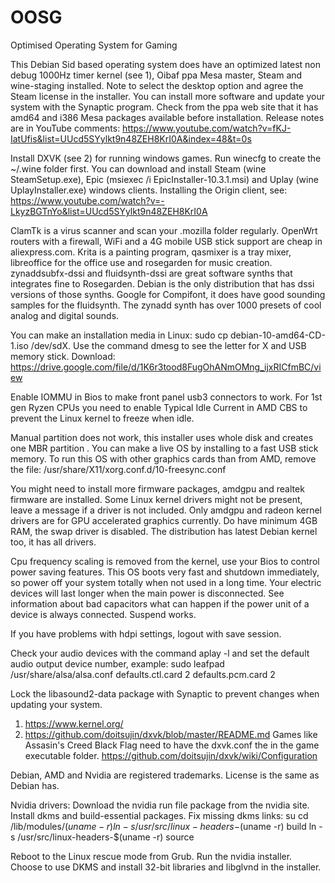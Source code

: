 # OOSG
Optimised Operating System for Gaming

This Debian Sid based operating system does have an optimized  latest  non debug 1000Hz timer  kernel (see 1),  Oibaf ppa Mesa master, Steam and wine-staging  installed. Note to select the desktop option and agree the Steam license in the installer. You can install more software and update your system with the Synaptic program. Check from the  ppa web site that it has amd64 and i386 Mesa packages available before installation. Release notes are in YouTube comments: https://www.youtube.com/watch?v=fKJ-IatUfis&list=UUcd5SYylkt9n48ZEH8KrI0A&index=48&t=0s

Install DXVK (see 2) for running windows games. Run winecfg to create the ~/.wine folder first. You can download and install Steam (wine SteamSetup.exe),  Epic (msiexec /i EpicInstaller-10.3.1.msi) and  Uplay (wine UplayInstaller.exe) windows clients. Installing the Origin client, see: https://www.youtube.com/watch?v=-LkyzBGTnYo&list=UUcd5SYylkt9n48ZEH8KrI0A

ClamTk is a virus scanner and scan your .mozilla folder regularly. OpenWrt routers with a firewall, WiFi  and a 4G mobile USB stick support are cheap in aliexpress.com. Krita is a painting program, qasmixer is a tray mixer, libreoffice for the office use and rosegarden for music creation. zynaddsubfx-dssi and fluidsynth-dssi are great software synths that integrates fine to Rosegarden. Debian is the only distribution that has dssi versions of those synths. Google for Compifont, it does have good sounding samples for the fluidsynth. The zynadd synth has over 1000 presets of cool analog and digital sounds.

You can make an installation media in Linux: sudo cp debian-10-amd64-CD-1.iso /dev/sdX. Use the command dmesg to see the letter for X and USB memory stick.
Download:
https://drive.google.com/file/d/1K6r3tood8FugOhANmOMng_ijxRICfmBC/view

Enable IOMMU in Bios to make front panel usb3 connectors to work. For 1st gen Ryzen CPUs you need to enable Typical Idle Current in AMD CBS to prevent the Linux kernel  to freeze when idle.

Manual partition does not work,  this installer uses whole disk and creates one MBR partition . You can make a live OS by installing to a fast USB stick memory.  To run this OS with other graphics cards than from AMD, remove the file: /usr/share/X11/xorg.conf.d/10-freesync.conf

You might need to install more firmware packages, amdgpu and realtek firmware are installed. Some Linux kernel drivers might not be present, leave a message if a driver is not included. Only amdgpu and radeon kernel drivers are for GPU accelerated graphics currently. Do have minimum 4GB RAM, the swap driver is disabled. The distribution has latest Debian kernel too, it has all  drivers. 

Cpu frequency scaling is removed from the kernel, use your Bios to control power saving features. This OS boots very fast and shutdown immediately, so power off  your system totally when not used in a long time. Your electric devices will last longer when the main power is disconnected. See information about bad capacitors what can happen if the power unit of a device  is always connected. Suspend works.

If you have problems with hdpi settings, logout with save session.

Check your audio devices with the command aplay -l and set the default audio output device number, example:
sudo leafpad  /usr/share/alsa/alsa.conf
defaults.ctl.card 2
defaults.pcm.card 2

Lock the libasound2-data package with Synaptic to prevent changes when updating your system. 

1. https://www.kernel.org/
2. https://github.com/doitsujin/dxvk/blob/master/README.md
Games like Assasin's Creed Black Flag need to have the dxvk.conf the in the game executable folder. https://github.com/doitsujin/dxvk/wiki/Configuration
 
Debian, AMD and Nvidia are  registered trademarks. License is the same as Debian has.

Nvidia drivers: Download the nvidia run file package from the nvidia site. Install dkms and build-essential packages. Fix missing dkms links:
su 
cd /lib/modules/$(uname-r)
ln -s /usr/src/linux-headers-$(uname -r) build
ln -s /usr/src/linux-headers-$(uname -r) source

Reboot to the Linux rescue mode from Grub. Run the nvidia installer. Choose to use DKMS and install 32-bit libraries and libglvnd in the installer.
